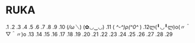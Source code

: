 # RUKA
.1
.2
.3
.4
.5
.6
.7
.8
.9
.10 (*/ω＼*) (✿◡‿◡)
.11                     ( *^-^)ρ(^0^* )
.12ლ(╹◡╹ლ)o(〃＾▽＾〃)o
.13
.14
.15
.16
.17
.18
.19
.20
.21
.22
.23
.24
.25
.26
.27
.28
.29
